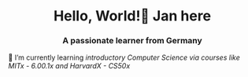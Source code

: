 <h1 align="center">Hello, World!👋 Jan here</h1>
<h3 align="center">A passionate learner from Germany</h3>

 🌱 I’m currently learning *introductory Computer Science via courses like MITx - 6.00.1x and HarvardX - CS50x*